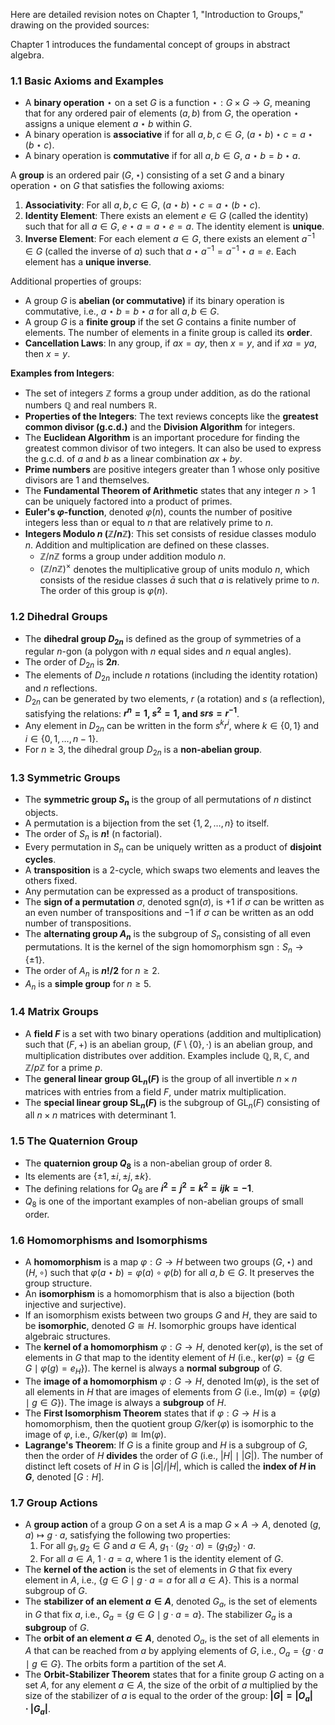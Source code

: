 Here are detailed revision notes on Chapter 1, "Introduction to Groups," drawing on the provided sources:

Chapter 1 introduces the fundamental concept of groups in abstract algebra.

### 1.1 Basic Axioms and Examples

*   A **binary operation** $\star$ on a set $G$ is a function $\star: G \times G \rightarrow G$, meaning that for any ordered pair of elements $(a,b)$ from $G$, the operation $\star$ assigns a unique element $a \star b$ within $G$.
*   A binary operation is **associative** if for all $a,b,c \in G$, $(a \star b) \star c = a \star (b \star c)$.
*   A binary operation is **commutative** if for all $a,b \in G$, $a \star b = b \star a$.

A **group** is an ordered pair $(G, \star)$ consisting of a set $G$ and a binary operation $\star$ on $G$ that satisfies the following axioms:
1.  **Associativity**: For all $a,b,c \in G$, $(a \star b) \star c = a \star (b \star c)$.
2.  **Identity Element**: There exists an element $e \in G$ (called the identity) such that for all $a \in G$, $e \star a = a \star e = a$. The identity element is **unique**.
3.  **Inverse Element**: For each element $a \in G$, there exists an element $a^{-1} \in G$ (called the inverse of $a$) such that $a \star a^{-1} = a^{-1} \star a = e$. Each element has a **unique inverse**.

Additional properties of groups:
*   A group $G$ is **abelian (or commutative)** if its binary operation is commutative, i.e., $a \star b = b \star a$ for all $a,b \in G$.
*   A group $G$ is a **finite group** if the set $G$ contains a finite number of elements. The number of elements in a finite group is called its **order**.
*   **Cancellation Laws**: In any group, if $ax = ay$, then $x=y$, and if $xa = ya$, then $x=y$.

**Examples from Integers**:
*   The set of integers $\mathbb{Z}$ forms a group under addition, as do the rational numbers $\mathbb{Q}$ and real numbers $\mathbb{R}$.
*   **Properties of the Integers**: The text reviews concepts like the **greatest common divisor (g.c.d.)** and the **Division Algorithm** for integers.
*   The **Euclidean Algorithm** is an important procedure for finding the greatest common divisor of two integers. It can also be used to express the g.c.d. of $a$ and $b$ as a linear combination $ax+by$.
*   **Prime numbers** are positive integers greater than 1 whose only positive divisors are 1 and themselves.
*   The **Fundamental Theorem of Arithmetic** states that any integer $n > 1$ can be uniquely factored into a product of primes.
*   **Euler's $\varphi$-function**, denoted $\varphi(n)$, counts the number of positive integers less than or equal to $n$ that are relatively prime to $n$.
*   **Integers Modulo $n$ ($\mathbb{Z}/n\mathbb{Z}$)**: This set consists of residue classes modulo $n$. Addition and multiplication are defined on these classes.
    *   $\mathbb{Z}/n\mathbb{Z}$ forms a group under addition modulo $n$.
    *   $(\mathbb{Z}/n\mathbb{Z})^\times$ denotes the multiplicative group of units modulo $n$, which consists of the residue classes $\bar{a}$ such that $a$ is relatively prime to $n$. The order of this group is $\varphi(n)$.

### 1.2 Dihedral Groups

*   The **dihedral group $D_{2n}$** is defined as the group of symmetries of a regular $n$-gon (a polygon with $n$ equal sides and $n$ equal angles).
*   The order of $D_{2n}$ is **$2n$**.
*   The elements of $D_{2n}$ include $n$ rotations (including the identity rotation) and $n$ reflections.
*   $D_{2n}$ can be generated by two elements, $r$ (a rotation) and $s$ (a reflection), satisfying the relations: **$r^n = 1$, $s^2 = 1$, and $srs = r^{-1}$**.
*   Any element in $D_{2n}$ can be written in the form $s^k r^i$, where $k \in \{0, 1\}$ and $i \in \{0, 1, \ldots, n-1\}$.
*   For $n \ge 3$, the dihedral group $D_{2n}$ is a **non-abelian group**.

### 1.3 Symmetric Groups

*   The **symmetric group $S_n$** is the group of all permutations of $n$ distinct objects.
*   A permutation is a bijection from the set $\{1, 2, \ldots, n\}$ to itself.
*   The order of $S_n$ is **$n!$** (n factorial).
*   Every permutation in $S_n$ can be uniquely written as a product of **disjoint cycles**.
*   A **transposition** is a 2-cycle, which swaps two elements and leaves the others fixed.
*   Any permutation can be expressed as a product of transpositions.
*   The **sign of a permutation** $\sigma$, denoted $\mathrm{sgn}(\sigma)$, is $+1$ if $\sigma$ can be written as an even number of transpositions and $-1$ if $\sigma$ can be written as an odd number of transpositions.
*   The **alternating group $A_n$** is the subgroup of $S_n$ consisting of all even permutations. It is the kernel of the sign homomorphism $\mathrm{sgn}: S_n \to \{\pm 1\}$.
*   The order of $A_n$ is **$n!/2$** for $n \ge 2$.
*   $A_n$ is a **simple group** for $n \ge 5$.

### 1.4 Matrix Groups

*   A **field $F$** is a set with two binary operations (addition and multiplication) such that $(F,+)$ is an abelian group, $(F \setminus \{0\}, \cdot)$ is an abelian group, and multiplication distributes over addition. Examples include $\mathbb{Q}, \mathbb{R}, \mathbb{C}$, and $\mathbb{Z}/p\mathbb{Z}$ for a prime $p$.
*   The **general linear group GL$_n(F)$** is the group of all invertible $n \times n$ matrices with entries from a field $F$, under matrix multiplication.
*   The **special linear group SL$_n(F)$** is the subgroup of GL$_n(F)$ consisting of all $n \times n$ matrices with determinant 1.

### 1.5 The Quaternion Group

*   The **quaternion group $Q_8$** is a non-abelian group of order 8.
*   Its elements are $\{\pm 1, \pm i, \pm j, \pm k\}$.
*   The defining relations for $Q_8$ are **$i^2 = j^2 = k^2 = ijk = -1$**.
*   $Q_8$ is one of the important examples of non-abelian groups of small order.

### 1.6 Homomorphisms and Isomorphisms

*   A **homomorphism** is a map $\varphi: G \rightarrow H$ between two groups $(G, \star)$ and $(H, \circ)$ such that $\varphi(a \star b) = \varphi(a) \circ \varphi(b)$ for all $a,b \in G$. It preserves the group structure.
*   An **isomorphism** is a homomorphism that is also a bijection (both injective and surjective).
*   If an isomorphism exists between two groups $G$ and $H$, they are said to be **isomorphic**, denoted $G \cong H$. Isomorphic groups have identical algebraic structures.
*   The **kernel of a homomorphism** $\varphi: G \rightarrow H$, denoted $\mathrm{ker}(\varphi)$, is the set of elements in $G$ that map to the identity element of $H$ (i.e., $\mathrm{ker}(\varphi) = \{g \in G \mid \varphi(g) = e_H\}$). The kernel is always a **normal subgroup** of $G$.
*   The **image of a homomorphism** $\varphi: G \rightarrow H$, denoted $\mathrm{Im}(\varphi)$, is the set of all elements in $H$ that are images of elements from $G$ (i.e., $\mathrm{Im}(\varphi) = \{\varphi(g) \mid g \in G\}$). The image is always a **subgroup** of $H$.
*   The **First Isomorphism Theorem** states that if $\varphi: G \rightarrow H$ is a homomorphism, then the quotient group $G/\mathrm{ker}(\varphi)$ is isomorphic to the image of $\varphi$, i.e., $G/\mathrm{ker}(\varphi) \cong \mathrm{Im}(\varphi)$.
*   **Lagrange's Theorem**: If $G$ is a finite group and $H$ is a subgroup of $G$, then the order of $H$ **divides** the order of $G$ (i.e., $|H| \mid |G|$). The number of distinct left cosets of $H$ in $G$ is $|G|/|H|$, which is called the **index of $H$ in $G$**, denoted $[G:H]$.

### 1.7 Group Actions

*   A **group action** of a group $G$ on a set $A$ is a map $G \times A \rightarrow A$, denoted $(g,a) \mapsto g \cdot a$, satisfying the following two properties:
    1.  For all $g_1, g_2 \in G$ and $a \in A$, $g_1 \cdot (g_2 \cdot a) = (g_1 g_2) \cdot a$.
    2.  For all $a \in A$, $1 \cdot a = a$, where $1$ is the identity element of $G$.
*   The **kernel of the action** is the set of elements in $G$ that fix every element in $A$, i.e., $\{g \in G \mid g \cdot a = a \text{ for all } a \in A\}$. This is a normal subgroup of $G$.
*   The **stabilizer of an element $a \in A$**, denoted $G_a$, is the set of elements in $G$ that fix $a$, i.e., $G_a = \{g \in G \mid g \cdot a = a\}$. The stabilizer $G_a$ is a **subgroup** of $G$.
*   The **orbit of an element $a \in A$**, denoted $O_a$, is the set of all elements in $A$ that can be reached from $a$ by applying elements of $G$, i.e., $O_a = \{g \cdot a \mid g \in G\}$. The orbits form a partition of the set $A$.
*   The **Orbit-Stabilizer Theorem** states that for a finite group $G$ acting on a set $A$, for any element $a \in A$, the size of the orbit of $a$ multiplied by the size of the stabilizer of $a$ is equal to the order of the group: **$|G| = |O_a| \cdot |G_a|$**.